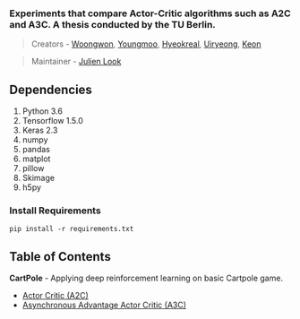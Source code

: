 ### Experiments that compare Actor-Critic algorithms such as A2C and A3C. A thesis conducted by the TU Berlin.

> Creators - [Woongwon](https://github.com/dnddnjs), [Youngmoo](https://github.com/zzing0907), [Hyeokreal](https://github.com/Hyeokreal), [Uiryeong](https://github.com/wooridle), [Keon](https://github.com/keon)

> Maintainer - [Julien Look](https://github.com/juice1000)

## Dependencies
1. Python 3.6
2. Tensorflow 1.5.0
3. Keras 2.3
4. numpy
5. pandas
6. matplot
7. pillow
8. Skimage
9. h5py

### Install Requirements
```
pip install -r requirements.txt
```

## Table of Contents

**CartPole** - Applying deep reinforcement learning on basic Cartpole game.

- [Actor Critic (A2C)](./cartpole/A2C_cart)
- [Asynchronous Advantage Actor Critic (A3C)](./cartpole/A3C_cart)
